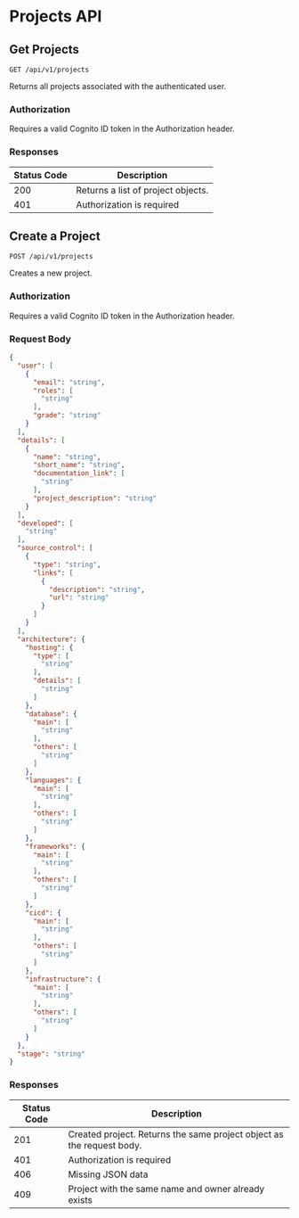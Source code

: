 # Projects API

## Get Projects

`GET /api/v1/projects`

Returns all projects associated with the authenticated user.

### Authorization

Requires a valid Cognito ID token in the Authorization header.

### Responses

| Status Code | Description                             |
|-------------|-----------------------------------------|
| 200         | Returns a list of project objects. |
| 401         | Authorization is required               |



## Create a Project

`POST /api/v1/projects`

Creates a new project.

### Authorization

Requires a valid Cognito ID token in the Authorization header.

### Request Body

```json
{
  "user": [
    {
      "email": "string",
      "roles": [
        "string"
      ],
      "grade": "string"
    }
  ],
  "details": [
    {
      "name": "string",
      "short_name": "string",
      "documentation_link": [
        "string"
      ],
      "project_description": "string"
    }
  ],
  "developed": [
    "string"
  ],
  "source_control": [
    {
      "type": "string",
      "links": [
        {
          "description": "string",
          "url": "string"
        }
      ]
    }
  ],
  "architecture": {
    "hosting": {
      "type": [
        "string"
      ],
      "details": [
        "string"
      ]
    },
    "database": {
      "main": [
        "string"
      ],
      "others": [
        "string"
      ]
    },
    "languages": {
      "main": [
        "string"
      ],
      "others": [
        "string"
      ]
    },
    "frameworks": {
      "main": [
        "string"
      ],
      "others": [
        "string"
      ]
    },
    "cicd": {
      "main": [
        "string"
      ],
      "others": [
        "string"
      ]
    },
    "infrastructure": {
      "main": [
        "string"
      ],
      "others": [
        "string"
      ]
    }
  },
  "stage": "string"
}
```

### Responses

| Status Code | Description                                             |
|-------------|---------------------------------------------------------|
| 201         | Created project. Returns the same project object as the request body.                                        |
| 401         | Authorization is required                              |
| 406         | Missing JSON data                                      |
| 409         | Project with the same name and owner already exists    |